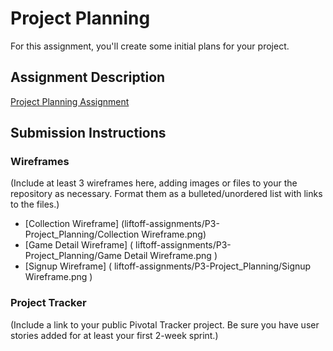 # Project Planning
For this assignment, you'll create some initial plans for your project.

## Assignment Description
[Project Planning Assignment](https://education.launchcode.org/liftoff/assignments/planning/)

## Submission Instructions

### Wireframes

(Include at least 3 wireframes here, adding images or files to your the repository as necessary. Format them as a bulleted/unordered list with links to the files.)

* [Collection Wireframe] (liftoff-assignments/P3-Project_Planning/Collection Wireframe.png)
* [Game Detail Wireframe] ( liftoff-assignments/P3-Project_Planning/Game Detail Wireframe.png )
* [Signup Wireframe] ( liftoff-assignments/P3-Project_Planning/Signup Wireframe.png )

### Project Tracker

(Include a link to your public Pivotal Tracker project. Be sure you have user stories added for at least your first 2-week sprint.)
